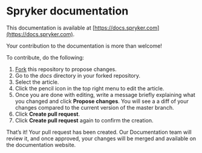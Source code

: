 # Spryker documentation

This documentation is available at [https://docs.spryker.com](https://docs.spryker.com).

Your contribution to the documentation is more than welcome!

To contribute, do the following:
1. [Fork](https://help.github.com/articles/fork-a-repo/) this repository to propose changes.
3. Go to the *docs* directory in your forked repository.
4. Select the article. 
5. Click the pencil icon in the top right menu to edit the article.
6. Once you are done with editing, write a message briefly explaining what you changed and click  **Propose changes**. You will see a a diff of your changes compared to the current version of the master branch.
5.	Click **Create pull request**.
6.	Click **Create pull request** again to confirm the creation.

That’s it! Your pull request has been created. Our Documentation team will review it, and once approved, your changes will be merged and available on the documentation website.